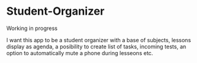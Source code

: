 # Student-Organizer

Working in progress

I want this app to be a student organizer with a base of subjects, lessons display as agenda, a posibility to create list of tasks, incoming tests, an option to automatically mute a phone during lesseons etc.
